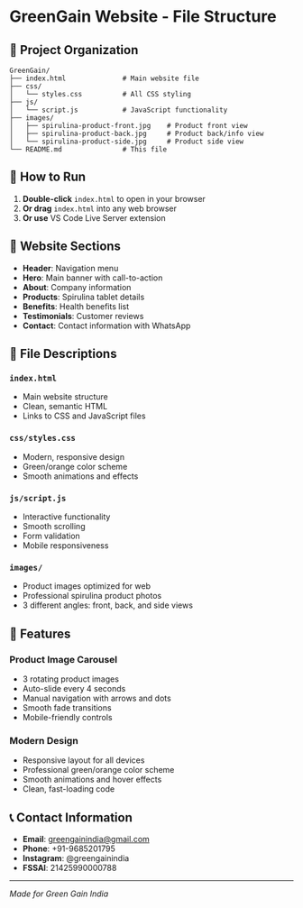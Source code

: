 # GreenGain Website - File Structure

## 📁 Project Organization

```
GreenGain/
├── index.html              # Main website file
├── css/
│   └── styles.css          # All CSS styling
├── js/
│   └── script.js           # JavaScript functionality
├── images/
│   ├── spirulina-product-front.jpg    # Product front view
│   ├── spirulina-product-back.jpg     # Product back/info view
│   └── spirulina-product-side.jpg     # Product side view
└── README.md               # This file
```

## 🚀 How to Run

1. **Double-click** `index.html` to open in your browser
2. **Or drag** `index.html` into any web browser
3. **Or use** VS Code Live Server extension

## 📱 Website Sections

- **Header**: Navigation menu
- **Hero**: Main banner with call-to-action
- **About**: Company information
- **Products**: Spirulina tablet details
- **Benefits**: Health benefits list
- **Testimonials**: Customer reviews
- **Contact**: Contact information with WhatsApp

## 🔧 File Descriptions

### `index.html`
- Main website structure
- Clean, semantic HTML
- Links to CSS and JavaScript files

### `css/styles.css`
- Modern, responsive design
- Green/orange color scheme
- Smooth animations and effects

### `js/script.js`
- Interactive functionality
- Smooth scrolling
- Form validation
- Mobile responsiveness

### `images/`
- Product images optimized for web
- Professional spirulina product photos
- 3 different angles: front, back, and side views

## 🎯 Features

### **Product Image Carousel**
- 3 rotating product images
- Auto-slide every 4 seconds
- Manual navigation with arrows and dots
- Smooth fade transitions
- Mobile-friendly controls

### **Modern Design**
- Responsive layout for all devices
- Professional green/orange color scheme
- Smooth animations and hover effects
- Clean, fast-loading code

## 📞 Contact Information

- **Email**: greengainindia@gmail.com
- **Phone**: +91-9685201795
- **Instagram**: @greengainindia
- **FSSAI**: 21425990000788

---
*Made for Green Gain India*
